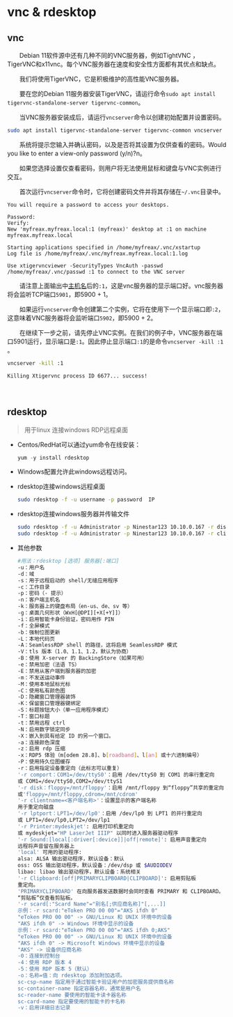 # vnc & rdesktop

## vnc

　　Debian 11软件源中还有几种不同的VNC服务器，例如TightVNC ，TigerVNC和x11vnc。每个VNC服务器在速度和安全性方面都有其优点和缺点。

　　我们将使用TigerVNC，它是积极维护的高性能VNC服务器。

　　要在您的Debian 11服务器安装TigerVNC，请运行命令`sudo apt install tigervnc-standalone-server tigervnc-common`​。

　　当VNC服务器安装成后，请运行`vncserver`​命令以创建初始配置并设置密码。

```bash
sudo apt install tigervnc-standalone-server tigervnc-common vncserver
```

　　系统将提示您输入并确认密码，以及是否将其设置为仅供查看的密码。Would you like to enter a view-only password (y/n)?n。

　　如果您选择设置仅查看密码，则用户将无法使用鼠标和键盘与VNC实例进行交互。

　　首次运行`vncserver`​命令时，它将创建密码文件并将其存储在`~/.vnc`​目录中。

```
You will require a password to access your desktops.

Password:
Verify:
New 'myfreax.myfreax.local:1 (myfreax)' desktop at :1 on machine myfreax.myfreax.local

Starting applications specified in /home/myfreax/.vnc/xstartup
Log file is /home/myfreax/.vnc/myfreax.myfreax.local:1.log

Use xtigervncviewer -SecurityTypes VncAuth -passwd /home/myfreax/.vnc/passwd :1 to connect to the VNC server
```

　　请注意上面输出中[主机名](https://www.myfreax.com/how-to-change-hostname-on-debian-9/)后的`:1`​，这是vnc服务器的显示端口好。vnc服务器将会监听TCP端口`5901`​，即5900 + 1。

　　如果运行`vncserver`​命令创建第二个实例，它将在使用下一个显示端口即`:2`​，这意味着VNC服务器将会监听端口`5902`​，即5900 + 2。

　　在继续下一步之前，请先停止VNC实例。在我们的例子中，VNC服务器在端口5901运行，显示端口是`:1`​。因此停止显示端口`:1`​的是命令`vncserver -kill :1`​。

```bash
vncserver -kill :1
```

```
Killing Xtigervnc process ID 6677... success!
```

　　‍

## rdesktop

> 用于linux 连接windows RDP远程桌面

* Centos/RedHat可以通过yum命令在线安装：

  ```javascript
  yum -y install rdesktop
  ```

* Windows配置允许此windows远程访问。
* rdesktop连接windows远程桌面

  ```bash
  sudo rdesktop -f -u username -p password  IP
  ```

* rdesktop连接windows服务器并传输文件

  ```bash
  sudo rdesktop -f -u Administrator -p Ninestar123 10.10.0.167 -r disk:share=/data/archiveFile 
  sudo rdesktop -f -u Administrator -p Ninestar123 10.10.0.167 -r clipboard:PRIMARYCLIPBOARD
  ```

* 其他参数

  ```bash
  #用法：rdesktop [选项] 服务器[:端口]
  -u：用户名
  -d：域
  -s：用于远程启动的 shell/无缝应用程序
  -c：工作目录
  -p：密码（- 提示）
  -n：客户端主机名
  -k：服务器上的键盘布局（en-us、de、sv 等）
  -g：桌面几何形状（WxH[@DPI][+X[+Y]]）
  -i：启用智能卡身份验证，密码用作 PIN
  -f：全屏模式
  -b：强制位图更新
  -L：本地代码页
  -A：SeamlessRDP shell 的路径，这将启用 SeamlessRDP 模式
  -V：tls 版本（1.0、1.1、1.2，默认为协商）
  -B：使用 X-server 的 BackingStore（如果可用）
  -e：禁用加密（法语 TS）
  -E：禁用从客户端到服务器的加密
  -m：不发送运动事件
  -M：使用本地鼠标光标
  -C：使用私有颜色图
  -D：隐藏窗口管理器装饰
  -K：保留窗口管理器键绑定
  -S：标题按钮大小（单一应用程序模式）
  -T：窗口标题
  -t：禁用远程 ctrl
  -N：启用数字锁定同步
  -X：嵌入到具有给定 ID 的另一个窗口。
  -a：连接颜色深度
  -z：启用 rdp 压缩
  -x：RDP5 体验（m[odem 28.8]、b[roadband]、l[an] 或十六进制编号）
  -P：使用持久位图缓存
  -r：启用指定设备重定向（此标志可以重复）
  '-r comport：COM1=/dev/ttyS0'：启用 /dev/ttyS0 到 COM1 的串行重定向
  或 COM1=/dev/ttyS0,COM2=/dev/ttyS1
  '-r disk：floppy=/mnt/floppy'：启用 /mnt/floppy 到“floppy”共享的重定向
  或'floppy=/mnt/floppy,cdrom=/mnt/cdrom'
  '-r clientname=<客户端名称>'：设置显示的客户端名称
  用于重定向磁盘
  '-r lptport：LPT1=/dev/lp0'：启用 /dev/lp0 到 LPT1 的并行重定向
  或 LPT1=/dev/lp0,LPT2=/dev/lp1
  '-r Printer:mydeskjet': 启用打印机重定向
  或 mydeskjet="HP LaserJet IIIP" 以同时进入服务器驱动程序
  '-r Sound:[local[:driver[:device]]|off|remote]': 启用声音重定向
  远程将声音留在服务器上
  'local' 可用的驱动程序:
  alsa: ALSA 输出驱动程序，默认设备：默认
  oss: OSS 输出驱动程序，默认设备：/dev/dsp 或 $AUDIODEV
  libao: libao 输出驱动程序，默认设备：系统相关
  '-r Clipboard:[off|PRIMARYCLIPBOARD|CLIPBOARD]': 启用剪贴板
  重定向。
  'PRIMARYCLIPBOARD' 在向服务器发送数据时会同时查看 PRIMARY 和 CLIPBOARD。
  “剪贴板”仅查看剪贴板。
  '-r scard[:"Scard Name"="别名[;供应商名称]"[,...]]
  示例：-r scard:"eToken PRO 00 00"="AKS ifdh 0"
  "eToken PRO 00 00" -> GNU/Linux 和 UNIX 环境中的设备
  "AKS ifdh 0" -> Windows 环境中显示的设备
  示例：-r scard:"eToken PRO 00 00"="AKS ifdh 0;AKS"
  "eToken PRO 00 00" -> GNU/Linux 和 UNIX 环境中的设备
  "AKS ifdh 0" -> Microsoft Windows 环境中显示的设备
  "AKS" -> 设备供应商名称
  -0：连接到控制台
  -4：使用 RDP 版本 4
  -5：使用 RDP 版本 5（默认）
  -o：名称=值：向 rdesktop 添加附加选项。
  sc-csp-name 指定用于通过智能卡验证用户的加密服务提供商名称
  sc-container-name 指定容器名称，通常是用户名
  sc-reader-name 要使用的智能卡读卡器名称
  sc-card-name 指定要使用的智能卡的卡名称
  -v：启用详细日志记录
  ```
